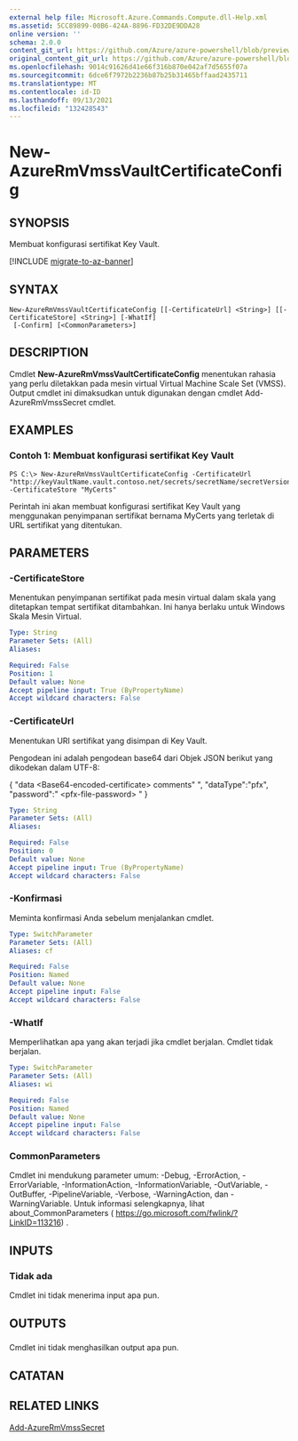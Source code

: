 ```yaml
---
external help file: Microsoft.Azure.Commands.Compute.dll-Help.xml
ms.assetid: 5CC89899-00B6-424A-8896-FD32DE9DDA28
online version: ''
schema: 2.0.0
content_git_url: https://github.com/Azure/azure-powershell/blob/preview/src/ResourceManager/Compute/Stack/Commands.Compute/help/New-AzureRmVmssVaultCertificateConfig.md
original_content_git_url: https://github.com/Azure/azure-powershell/blob/preview/src/ResourceManager/Compute/Stack/Commands.Compute/help/New-AzureRmVmssVaultCertificateConfig.md
ms.openlocfilehash: 9014c91626d41e66f316b870e042af7d5655f07a
ms.sourcegitcommit: 6dce6f7972b2236b87b25b31465bffaad2435711
ms.translationtype: MT
ms.contentlocale: id-ID
ms.lasthandoff: 09/13/2021
ms.locfileid: "132428543"
---
```

# New-AzureRmVmssVaultCertificateConfig

## SYNOPSIS
Membuat konfigurasi sertifikat Key Vault.

[!INCLUDE [migrate-to-az-banner](../../includes/migrate-to-az-banner.md)]

## SYNTAX

```
New-AzureRmVmssVaultCertificateConfig [[-CertificateUrl] <String>] [[-CertificateStore] <String>] [-WhatIf]
 [-Confirm] [<CommonParameters>]
```

## DESCRIPTION
Cmdlet **New-AzureRmVmssVaultCertificateConfig** menentukan rahasia yang perlu diletakkan pada mesin virtual Virtual Machine Scale Set (VMSS).
Output cmdlet ini dimaksudkan untuk digunakan dengan cmdlet Add-AzureRmVmssSecret cmdlet.

## EXAMPLES

### Contoh 1: Membuat konfigurasi sertifikat Key Vault
```
PS C:\> New-AzureRmVmssVaultCertificateConfig -CertificateUrl "http://keyVaultName.vault.contoso.net/secrets/secretName/secretVersion" -CertificateStore "MyCerts"
```

Perintah ini akan membuat konfigurasi sertifikat Key Vault yang menggunakan penyimpanan sertifikat bernama MyCerts yang terletak di URL sertifikat yang ditentukan.

## PARAMETERS

### -CertificateStore
Menentukan penyimpanan sertifikat pada mesin virtual dalam skala yang ditetapkan tempat sertifikat ditambahkan.
Ini hanya berlaku untuk Windows Skala Mesin Virtual.

```yaml
Type: String
Parameter Sets: (All)
Aliases: 

Required: False
Position: 1
Default value: None
Accept pipeline input: True (ByPropertyName)
Accept wildcard characters: False
```

### -CertificateUrl
Menentukan URI sertifikat yang disimpan di Key Vault.

Pengodean ini adalah pengodean base64 dari Objek JSON berikut yang dikodekan dalam UTF-8:


{ "data \<Base64-encoded-certificate\> comments" ", "dataType":"pfx", "password":" \<pfx-file-password\> " }

```yaml
Type: String
Parameter Sets: (All)
Aliases: 

Required: False
Position: 0
Default value: None
Accept pipeline input: True (ByPropertyName)
Accept wildcard characters: False
```

### -Konfirmasi
Meminta konfirmasi Anda sebelum menjalankan cmdlet.

```yaml
Type: SwitchParameter
Parameter Sets: (All)
Aliases: cf

Required: False
Position: Named
Default value: None
Accept pipeline input: False
Accept wildcard characters: False
```

### -WhatIf
Memperlihatkan apa yang akan terjadi jika cmdlet berjalan. Cmdlet tidak berjalan.

```yaml
Type: SwitchParameter
Parameter Sets: (All)
Aliases: wi

Required: False
Position: Named
Default value: None
Accept pipeline input: False
Accept wildcard characters: False
```

### CommonParameters
Cmdlet ini mendukung parameter umum: -Debug, -ErrorAction, -ErrorVariable, -InformationAction, -InformationVariable, -OutVariable, -OutBuffer, -PipelineVariable, -Verbose, -WarningAction, dan -WarningVariable. Untuk informasi selengkapnya, lihat about_CommonParameters ( https://go.microsoft.com/fwlink/?LinkID=113216) .

## INPUTS

### Tidak ada
Cmdlet ini tidak menerima input apa pun.

## OUTPUTS

###  
Cmdlet ini tidak menghasilkan output apa pun.

## CATATAN

## RELATED LINKS

[Add-AzureRmVmssSecret](./Add-AzureRmVmssSecret.md)
